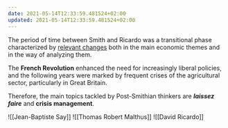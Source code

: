 ```yaml
---
date: 2021-05-14T12:33:59.481524+02:00
updated: 2021-05-14T12:33:59.481524+02:00
---
```

The period of time between Smith and Ricardo was a transitional phase characterized by <u>relevant changes</u> both in the main economic themes and in the way of analyzing them.

The **French Revolution** enhanced the need for increasingly liberal policies, and the following years were marked by frequent crises of the agricultural sector, particularly in Great Britain.

Therefore, the main topics tackled by Post-Smithian thinkers are ***laissez faire*** and **crisis management**.

![[Jean-Baptiste Say]]
![[Thomas Robert Malthus]]
![[David Ricardo]]